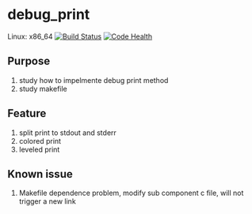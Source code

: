 # debug_print
Linux:
x86_64 [![Build Status](https://travis-ci.org/howhow/debug_print.svg?branch=master)](https://travis-ci.org/howhow/debug_print)
[![Code Health](https://landscape.io/github/howhow/debug_print/master/landscape.svg?style=flat)](https://landscape.io/github/howhow/debug_print/master)

## Purpose
1. study how to impelmente debug print method
2. study makefile

## Feature
1. split print to stdout and stderr
2. colored print
3. leveled print

## Known issue
1. Makefile dependence problem, modify sub component c file, will not trigger a new link
